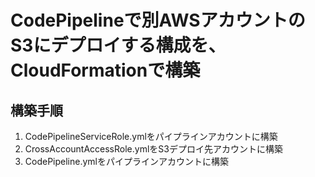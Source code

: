# CodePipelineで別AWSアカウントのS3にデプロイする構成を、CloudFormationで構築

## 構築手順
1. CodePipelineServiceRole.ymlをパイプラインアカウントに構築
2. CrossAccountAccessRole.ymlをS3デプロイ先アカウントに構築
3. CodePipeline.ymlをパイプラインアカウントに構築